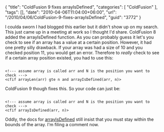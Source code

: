{
	"title": "ColdFusion 9 fixes arrayIsDefined",
	"categories": [
		"ColdFusion"
	],
	"tags": [],
	"date": "2010-04-06T11:04:00+06:00",
	"url": "/2010/04/06/ColdFusion-9-fixes-arrayIsDefined",
	"guid": "3772"
}

I coulda sworn I had blogged this earlier but it didn't show up on my search. This just came up in a meeting at work so I thought I'd share. ColdFusion 8 added the arrayIsDefined function. As you can probably guess it let's you check to see if an array has a value at a certain position. However, it had one pretty silly drawback. If your array was had a size of 10 and you checked position 11, you would get an error. Therefore to <i>really</i> check to see if a certain array position existed, you had to use this:
<p>
<code>
&lt;!--- assume array is called arr and N is the position you want to check ---&gt;
&lt;cfif arrayLen(arr) gte n and arrayIsDefined(arr, n)&gt;
</code>
<p>
ColdFusion 9 though fixes this. So your code can just be:
<p>

<code>
&lt;!--- assume array is called arr and N is the position you want to check ---&gt;
&lt;cfif arrayIsDefined(arr, n)&gt;
</code>

<p>

Oddly, the docs for <a href="http://help.adobe.com/en_US/ColdFusion/9.0/CFMLRef/WSc3ff6d0ea77859461172e0811cbec22c24-7ed3.html">arrayIsDefined</a> still insist that you must stay within the bounds of the array. I'm filing a comment now.